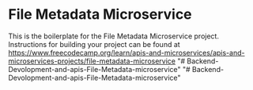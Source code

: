 # File Metadata Microservice

This is the boilerplate for the File Metadata Microservice project. Instructions for building your project can be found at https://www.freecodecamp.org/learn/apis-and-microservices/apis-and-microservices-projects/file-metadata-microservice
"# Backend-Devolopment-and-apis-File-Metadata-microservice" 
"# Backend-Devolopment-and-apis-File-Metadata-microservice" 
